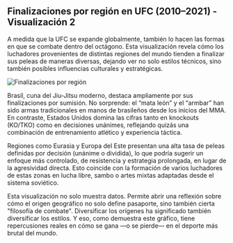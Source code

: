 ## Finalizaciones por región en UFC (2010–2021) - Visualización 2

A medida que la UFC se expande globalmente, también lo hacen las formas en que se combate dentro del octágono. Esta visualización revela cómo los luchadores provenientes de distintas regiones del mundo tienden a finalizar sus peleas de maneras diversas, dejando ver no solo estilos técnicos, sino también posibles influencias culturales y estratégicas.

![Finalizaciones por región](visualizaciones/finalizaciones_por_region.jpg)

Brasil, cuna del Jiu-Jitsu moderno, destaca ampliamente por sus finalizaciones por sumisión. No sorprende: el “mata león” y el “armbar” han sido armas tradicionales en manos de brasileños desde los inicios del MMA. En contraste, Estados Unidos domina las cifras tanto en knockouts (KO/TKO) como en decisiones unánimes, reflejando quizás una combinación de entrenamiento atlético y experiencia táctica.

Regiones como Eurasia y Europa del Este presentan una alta tasa de peleas definidas por decisión (unánime o dividida), lo que podría sugerir un enfoque más controlado, de resistencia y estrategia prolongada, en lugar de la agresividad directa. Esto coincide con la formación de varios luchadores de estas zonas en lucha libre, sambo o artes mixtas adaptadas desde el sistema soviético.

Esta visualización no solo muestra datos. Permite abrir una reflexión sobre cómo el origen geográfico no solo define pasaporte, sino también cierta "filosofía de combate". Diversificar los orígenes ha significado también diversificar los estilos. Y eso, como demuestra este gráfico, tiene repercusiones reales en cómo se gana —o se pierde— en el deporte más brutal del mundo.